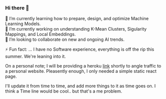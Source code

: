 ### Hi there 👋

<!--
**kid-gorgeous/kid-gorgeous** is a ✨ _special_ ✨ repository because its `README.md` (this file) appears on your GitHub profile.

Here are some ideas to get you started:

- 🔭 I’m currently working on ...
- 🌱 I’m currently learning ...
- 👯 I’m looking to collaborate on ...
- 🤔 I’m looking for help with ...
- 💬 Ask me about ...
- 📫 How to reach me: ...
- 😄 Pronouns: ...
- ⚡ Fun fact: ...
-->

🌱 I’m currently learning how to prepare, design, and optimize Machine Learning Models.<br>
🔭 I’m currently working on understanding K-Mean Clusters, Sigularity Mappings, and Local Embeddings.<br>
👯 I’m looking to collaborate on new and ongoing AI trends.<br>


⚡ Fun fact: ... I have no Software experience, everything is off the rip this summer. We're leaning into it.

On a personal note; I will be providing a heroku [link](https://ej-portfolio-449d5d5f01b6.herokuapp.com/) shortly to angle traffic to a personal website. Pleasently enough, I only needed a simple static react page. 

I'll update it from time to time, and add more things to it as time goes on. I think a Time line would be cool.. but that's a me problem.<br>
